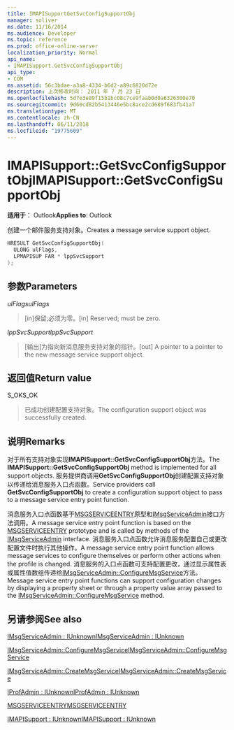 ```yaml
---
title: IMAPISupportGetSvcConfigSupportObj
manager: soliver
ms.date: 11/16/2014
ms.audience: Developer
ms.topic: reference
ms.prod: office-online-server
localization_priority: Normal
api_name:
- IMAPISupport.GetSvcConfigSupportObj
api_type:
- COM
ms.assetid: 56c3bdae-a3a8-4334-b6d2-a89c6820d72e
description: 上次修改时间： 2011 年 7 月 23 日
ms.openlocfilehash: 5d7e3e89f15b1bc08c7ce9faab0d0a6326300e70
ms.sourcegitcommit: 9d60cd82b5413446e5bc8ace2cd689f683fb41a7
ms.translationtype: MT
ms.contentlocale: zh-CN
ms.lasthandoff: 06/11/2018
ms.locfileid: "19775609"
---
```

# <a name="imapisupportgetsvcconfigsupportobj"></a><span data-ttu-id="4e6db-103">IMAPISupport::GetSvcConfigSupportObj</span><span class="sxs-lookup"><span data-stu-id="4e6db-103">IMAPISupport::GetSvcConfigSupportObj</span></span>

  
  
<span data-ttu-id="4e6db-104">**适用于**： Outlook</span><span class="sxs-lookup"><span data-stu-id="4e6db-104">**Applies to**: Outlook</span></span> 
  
<span data-ttu-id="4e6db-105">创建一个邮件服务支持对象。</span><span class="sxs-lookup"><span data-stu-id="4e6db-105">Creates a message service support object.</span></span>
  
```cpp
HRESULT GetSvcConfigSupportObj(
  ULONG ulFlags,
  LPMAPISUP FAR * lppSvcSupport
);
```

## <a name="parameters"></a><span data-ttu-id="4e6db-106">参数</span><span class="sxs-lookup"><span data-stu-id="4e6db-106">Parameters</span></span>

 <span data-ttu-id="4e6db-107">_ulFlags_</span><span class="sxs-lookup"><span data-stu-id="4e6db-107">_ulFlags_</span></span>
  
> <span data-ttu-id="4e6db-108">[in]保留;必须为零。</span><span class="sxs-lookup"><span data-stu-id="4e6db-108">[in] Reserved; must be zero.</span></span>
    
 <span data-ttu-id="4e6db-109">_lppSvcSupport_</span><span class="sxs-lookup"><span data-stu-id="4e6db-109">_lppSvcSupport_</span></span>
  
> <span data-ttu-id="4e6db-110">[输出]为指向新消息服务支持对象的指针。</span><span class="sxs-lookup"><span data-stu-id="4e6db-110">[out] A pointer to a pointer to the new message service support object.</span></span>
    
## <a name="return-value"></a><span data-ttu-id="4e6db-111">返回值</span><span class="sxs-lookup"><span data-stu-id="4e6db-111">Return value</span></span>

<span data-ttu-id="4e6db-112">S_OK</span><span class="sxs-lookup"><span data-stu-id="4e6db-112">S_OK</span></span> 
  
> <span data-ttu-id="4e6db-113">已成功创建配置支持对象。</span><span class="sxs-lookup"><span data-stu-id="4e6db-113">The configuration support object was successfully created.</span></span>
    
## <a name="remarks"></a><span data-ttu-id="4e6db-114">说明</span><span class="sxs-lookup"><span data-stu-id="4e6db-114">Remarks</span></span>

<span data-ttu-id="4e6db-115">对于所有支持对象实现**IMAPISupport::GetSvcConfigSupportObj**方法。</span><span class="sxs-lookup"><span data-stu-id="4e6db-115">The **IMAPISupport::GetSvcConfigSupportObj** method is implemented for all support objects.</span></span> <span data-ttu-id="4e6db-116">服务提供商调用**GetSvcConfigSupportObj**创建配置支持对象以传递给消息服务入口点函数。</span><span class="sxs-lookup"><span data-stu-id="4e6db-116">Service providers call **GetSvcConfigSupportObj** to create a configuration support object to pass to a message service entry point function.</span></span> 
  
<span data-ttu-id="4e6db-117">消息服务入口点函数基于[MSGSERVICEENTRY](msgserviceentry.md)原型和[IMsgServiceAdmin](imsgserviceadminiunknown.md)接口方法调用。</span><span class="sxs-lookup"><span data-stu-id="4e6db-117">A message service entry point function is based on the [MSGSERVICEENTRY](msgserviceentry.md) prototype and is called by methods of the [IMsgServiceAdmin](imsgserviceadminiunknown.md) interface.</span></span> <span data-ttu-id="4e6db-118">消息服务入口点函数允许消息服务配置自己或更改配置文件时执行其他操作。</span><span class="sxs-lookup"><span data-stu-id="4e6db-118">A message service entry point function allows message services to configure themselves or perform other actions when the profile is changed.</span></span> <span data-ttu-id="4e6db-119">消息服务的入口点函数可支持配置更改，通过显示属性表或属性值数组传递给[IMsgServiceAdmin::ConfigureMsgService](imsgserviceadmin-configuremsgservice.md)方法。</span><span class="sxs-lookup"><span data-stu-id="4e6db-119">Message service entry point functions can support configuration changes by displaying a property sheet or through a property value array passed to the [IMsgServiceAdmin::ConfigureMsgService](imsgserviceadmin-configuremsgservice.md) method.</span></span> 
  
## <a name="see-also"></a><span data-ttu-id="4e6db-120">另请参阅</span><span class="sxs-lookup"><span data-stu-id="4e6db-120">See also</span></span>



[<span data-ttu-id="4e6db-121">IMsgServiceAdmin : IUnknown</span><span class="sxs-lookup"><span data-stu-id="4e6db-121">IMsgServiceAdmin : IUnknown</span></span>](imsgserviceadminiunknown.md)
  
[<span data-ttu-id="4e6db-122">IMsgServiceAdmin::ConfigureMsgService</span><span class="sxs-lookup"><span data-stu-id="4e6db-122">IMsgServiceAdmin::ConfigureMsgService</span></span>](imsgserviceadmin-configuremsgservice.md)
  
[<span data-ttu-id="4e6db-123">IMsgServiceAdmin::CreateMsgService</span><span class="sxs-lookup"><span data-stu-id="4e6db-123">IMsgServiceAdmin::CreateMsgService</span></span>](imsgserviceadmin-createmsgservice.md)
  
[<span data-ttu-id="4e6db-124">IProfAdmin : IUnknown</span><span class="sxs-lookup"><span data-stu-id="4e6db-124">IProfAdmin : IUnknown</span></span>](iprofadminiunknown.md)
  
[<span data-ttu-id="4e6db-125">MSGSERVICEENTRY</span><span class="sxs-lookup"><span data-stu-id="4e6db-125">MSGSERVICEENTRY</span></span>](msgserviceentry.md)
  
[<span data-ttu-id="4e6db-126">IMAPISupport : IUnknown</span><span class="sxs-lookup"><span data-stu-id="4e6db-126">IMAPISupport : IUnknown</span></span>](imapisupportiunknown.md)

